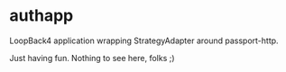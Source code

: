# authapp
LoopBack4 application wrapping StrategyAdapter around passport-http.

Just having fun. Nothing to see here, folks ;)
